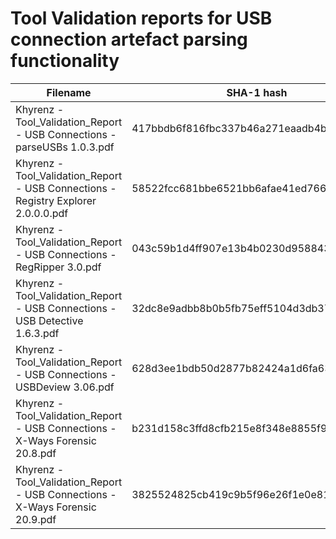 # Tool Validation reports for USB connection artefact parsing functionality

| Filename                                                                           | SHA-1 hash                               |
| ---------------------------------------------------------------------------------- | ---------------------------------------- |
| Khyrenz - Tool_Validation_Report - USB Connections - parseUSBs 1.0.3.pdf           | 417bbdb6f816fbc337b46a271eaadb4bd08f4c2f	|
| Khyrenz - Tool_Validation_Report - USB Connections - Registry Explorer 2.0.0.0.pdf | 58522fcc681bbe6521bb6afae41ed766dace8d74 |
| Khyrenz - Tool_Validation_Report - USB Connections - RegRipper 3.0.pdf             | 043c59b1d4ff907e13b4b0230d95884362386dd0 |
| Khyrenz - Tool_Validation_Report - USB Connections - USB Detective 1.6.3.pdf       | 32dc8e9adbb8b0b5fb75eff5104d3db379cd47ac |
| Khyrenz - Tool_Validation_Report - USB Connections - USBDeview 3.06.pdf            | 628d3ee1bdb50d2877b82424a1d6fa63a9267b35 |
| Khyrenz - Tool_Validation_Report - USB Connections - X-Ways Forensic 20.8.pdf      | b231d158c3ffd8cfb215e8f348e8855f986e594b |
| Khyrenz - Tool_Validation_Report - USB Connections - X-Ways Forensic 20.9.pdf      | 3825524825cb419c9b5f96e26f1e0e8171742a1d |
